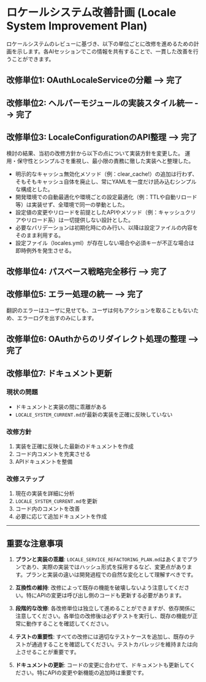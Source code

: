 # ロケールシステム改善計画 (Locale System Improvement Plan)

ロケールシステムのレビューに基づき、以下の単位ごとに改修を進めるための計画を示します。各AIセッションでこの情報を共有することで、一貫した改善を行うことができます。

## 改修単位1: OAuthLocaleServiceの分離 --> 完了

<!-- ### 現状の問題
- `OAuthLocaleService`がコントローラー内に定義されており、コード再利用性とテスタビリティが低下
- `app/controllers/users/omniauth_callbacks_controller.rb`内にクラスが埋め込まれている

### 改修方針
1. `OAuthLocaleService`を独立した`app/services/oauth_locale_service.rb`ファイルに移動
2. 関連するテストを更新/追加
3. コントローラーでは新しいファイルを参照するよう変更

### 改修ステップ
1. 新ファイル`app/services/oauth_locale_service.rb`を作成
2. 既存の実装をコントローラーから新ファイルに移動（依存関係に注意）
3. コントローラーを更新して新しいクラスを使用
4. テストを更新して新しい構造を反映 -->

## 改修単位2: ヘルパーモジュールの実装スタイル統一 --> 完了

<!-- ### 現状の問題
- `LocaleHelper`と`LocaleUrlHelper`でモジュール関数と、他クラスでの静的メソッドなど実装スタイルが混在
- 呼び出し側でのスタイルも統一されていない

### 改修方針
1. ヘルパーの実装スタイルを統一する
2. 呼び出し側でのスタイルも統一する

### 改修ステップ
1. モジュール関数（`module_function`）を使用する場合は一貫して使用
2. インスタンスメソッドとして使用する場合はincludeの仕方を統一
3. 混合パターンを避け、明確なAPIを定義
4. テストを更新して新しい呼び出し方法を確認 -->

## 改修単位3: LocaleConfigurationのAPI整理 --> 完了

<!-- ### 現状の問題
- `LocaleConfiguration.instance`の直接呼び出しとクラスメソッド経由の呼び出しが混在
- キャッシュ無効化の仕組みがない

### 改修方針
1. 一貫してクラスメソッド経由でのみ利用するよう統一
2. 明示的なキャッシュ無効化メソッドを追加
3. 開発環境での自動最適化を実装

### 改修ステップ
1. インスタンスへの直接アクセスを非推奨化
2. すべての呼び出しをクラスメソッド経由に移行
3. `clear_cache!`メソッドを追加
4. 環境ごとの設定最適化を実装
5. テストを更新 -->

検討の結果、当初の改修方針から以下の点について実装方針を変更した。
運用・保守性とシンプルさを重視し、最小限の責務に徹した実装へと整理した。

- 明示的なキャッシュ無効化メソッド（例：clear_cache!）の追加は行わず、そもそもキャッシュ自体を廃止し、常にYAMLを一度だけ読み込むシンプルな構成とした。
- 開発環境での自動最適化や環境ごとの設定最適化（例：TTLや自動リロード等）は実装せず、全環境で同一の挙動とした。
- 設定値の変更やリロードを前提としたAPIやメソッド（例：キャッシュクリアやリロード系）は一切提供しない設計とした。
- 必要なバリデーションは初期化時にのみ行い、以降は設定ファイルの内容をそのまま利用する。
- 設定ファイル（locales.yml）が存在しない場合や必須キーが不正な場合は即時例外を発生させる。

## 改修単位4: パスベース戦略完全移行 --> 完了

<!-- ### 現状の問題
- `use_path_based_locale?`などの条件分岐が残存
- クエリパラメータサポートが混在している

### 改修方針
1. リファクタリング計画に基づき、完全にパスベース戦略に移行
2. 条件分岐とフラグを削除
3. 古いコードパスを削除

### 改修ステップ
1. `use_path_based_locale?`の使用箇所を特定
2. コードをパスベース戦略のみに簡略化
3. 不要になった条件分岐とメソッドを削除
4. テストを更新して新しい動作を確認 -->

## 改修単位5: エラー処理の統一 --> 完了

<!-- ### 現状の問題
- ロケール関連エラーの処理が一貫していない
- エラーログとユーザー向けメッセージの整合性が取れていない

### 改修方針
1. ロケールエラーの包括的な捕捉と処理を実装
2. ログ出力レベルと内容を統一
3. ユーザー向けエラーメッセージを改善

### 改修ステップ
1. エラーケースを網羅的に特定
2. 共通のエラー処理メカニズムを実装
3. ログ出力を標準化
4. ユーザー向けメッセージを改善
5. テストでエラーケースをカバー -->

翻訳のエラーはユーザに見せても、ユーザは何もアクションを取ることもないため、エラーログを出すのみにします。

## 改修単位6: OAuthからのリダイレクト処理の整理 --> 完了

<!-- ### 現状の問題
- OAuthコールバック後のリダイレクトパス決定ロジックが複数の場所に分散
- 条件分岐が複雑で追いにくい

### 改修方針
1. リダイレクトパス決定ロジックを統合
2. 条件分岐を簡素化
3. 一貫した優先順位を持つロジックに整理

### 改修ステップ
1. リダイレクト処理の現状分析と整理
2. 共通のリダイレクトロジックを実装
3. コントローラーの更新
4. テストケースの追加と更新 -->

## 改修単位7: ドキュメント更新

### 現状の問題
- ドキュメントと実装の間に乖離がある
- `LOCALE_SYSTEM_CURRENT.md`が最新の実装を正確に反映していない

### 改修方針
1. 実装を正確に反映した最新のドキュメントを作成
2. コード内コメントを充実させる
3. APIドキュメントを整備

### 改修ステップ
1. 現在の実装を詳細に分析
2. `LOCALE_SYSTEM_CURRENT.md`を更新
3. コード内のコメントを改善
4. 必要に応じて追加ドキュメントを作成

---

## 重要な注意事項

1. **プランと実装の乖離**: `LOCALE_SERVICE_REFACTORING_PLAN.md`はあくまでプランであり、実際の実装ではハッシュ形式を採用するなど、変更点があります。プランと実装の違いは開発過程での自然な変化として理解すべきです。

2. **互換性の維持**: 改修によって既存の機能を破壊しないよう注意してください。特にAPIの変更は呼び出し側のコードも更新する必要があります。

3. **段階的な改修**: 各改修単位は独立して進めることができますが、依存関係に注意してください。各単位の改修後は必ずテストを実行し、既存の機能が正常に動作することを確認してください。

4. **テストの重要性**: すべての改修には適切なテストケースを追加し、既存のテストが通過することを確認してください。テストカバレッジを維持または向上させることが重要です。

5. **ドキュメントの更新**: コードの変更に合わせて、ドキュメントも更新してください。特にAPIの変更や新機能の追加時は重要です。
